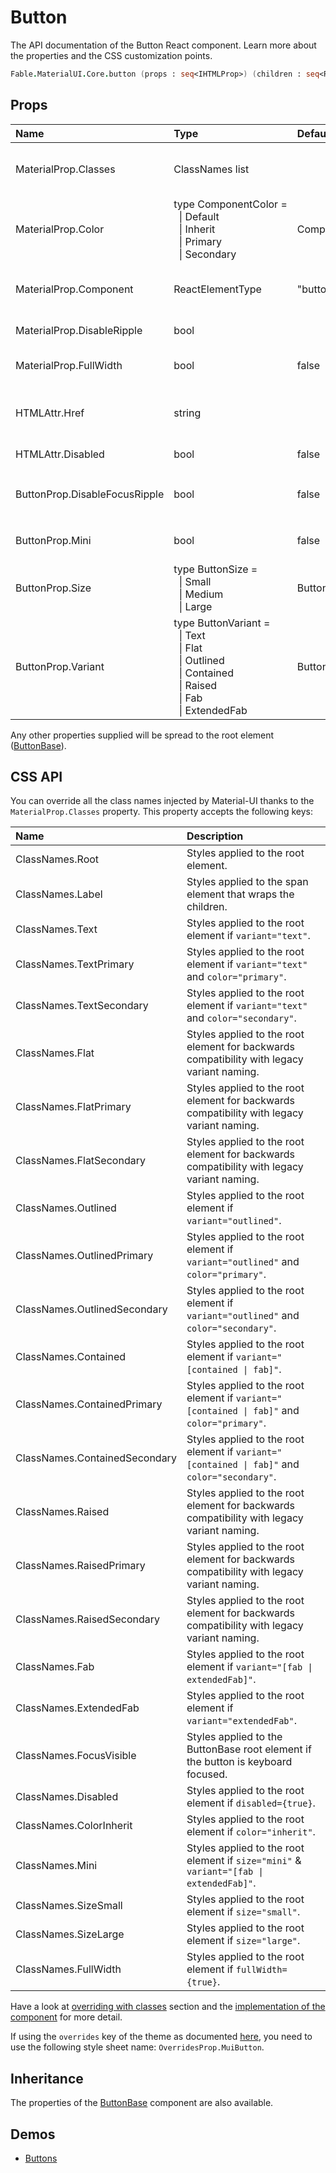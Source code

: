 # Button

<p class="description">The API documentation of the Button React component. Learn more about the properties and the CSS customization points.</p>

```fsharp
Fable.MaterialUI.Core.button (props : seq<IHTMLProp>) (children : seq<ReactElement>) : ReactElement
```



## Props

| Name | Type | Default | Description |
|:-----|:-----|:--------|:------------|
| <span class="prop-name">MaterialProp.Classes</span> | <span class="prop-type">ClassNames list</span> |   | Override or extend the styles applied to the component.  See CSS API below for more details.  |
| <span class="prop-name">MaterialProp.Color</span> | <span class="prop-type">type&nbsp;ComponentColor&nbsp;=<br>&nbsp;&nbsp;&#124;&nbsp;Default<br>&nbsp;&nbsp;&#124;&nbsp;Inherit<br>&nbsp;&nbsp;&#124;&nbsp;Primary<br>&nbsp;&nbsp;&#124;&nbsp;Secondary<br></span> | <span class="prop-default">ComponentColor.Default</span> | The color of the component. It supports those theme colors that make sense for this component. |
| <span class="prop-name">MaterialProp.Component</span> | <span class="prop-type">ReactElementType</span> | <span class="prop-default">"button"</span> | The component used for the root node. Either a string to use a DOM element or a component. |
| <span class="prop-name">MaterialProp.DisableRipple</span> | <span class="prop-type">bool</span> |   | If `true`, the ripple effect will be disabled. |
| <span class="prop-name">MaterialProp.FullWidth</span> | <span class="prop-type">bool</span> | <span class="prop-default">false</span> | If `true`, the button will take up the full width of its container. |
| <span class="prop-name">HTMLAttr.Href</span> | <span class="prop-type">string</span> |   | The URL to link to when the button is clicked. If defined, an `a` element will be used as the root node. |
| <span class="prop-name">HTMLAttr.Disabled</span> | <span class="prop-type">bool</span> | <span class="prop-default">false</span> | If `true`, the button will be disabled. |
| <span class="prop-name">ButtonProp.DisableFocusRipple</span> | <span class="prop-type">bool</span> | <span class="prop-default">false</span> | If `true`, the  keyboard focus ripple will be disabled. `MaterialProp.DisableRipple` must also be true. |
| <span class="prop-name">ButtonProp.Mini</span> | <span class="prop-type">bool</span> | <span class="prop-default">false</span> | If `true`, and `Variant` is `Fab`, will use mini floating action button styling. |
| <span class="prop-name">ButtonProp.Size</span> | <span class="prop-type">type&nbsp;ButtonSize&nbsp;=<br>&nbsp;&nbsp;&#124;&nbsp;Small<br>&nbsp;&nbsp;&#124;&nbsp;Medium<br>&nbsp;&nbsp;&#124;&nbsp;Large<br></span> | <span class="prop-default">ButtonSize.Medium</span> | The size of the button. `Small` is equivalent to the dense button styling. |
| <span class="prop-name">ButtonProp.Variant</span> | <span class="prop-type">type&nbsp;ButtonVariant&nbsp;=<br>&nbsp;&nbsp;&#124;&nbsp;Text<br>&nbsp;&nbsp;&#124;&nbsp;Flat<br>&nbsp;&nbsp;&#124;&nbsp;Outlined<br>&nbsp;&nbsp;&#124;&nbsp;Contained<br>&nbsp;&nbsp;&#124;&nbsp;Raised<br>&nbsp;&nbsp;&#124;&nbsp;Fab<br>&nbsp;&nbsp;&#124;&nbsp;ExtendedFab<br></span> | <span class="prop-default">ButtonVariant.Text</span> | The variant to use. __WARNING__: `Flat` and `Raised` are deprecated. Instead use `Text` and `Contained` respectively. `Fab` and `ExtendedFab` are deprecated. Instead use component [Fab](#/api/fab) |

Any other properties supplied will be spread to the root element ([ButtonBase](#/api/button-base)).

## CSS API

You can override all the class names injected by Material-UI thanks to the `MaterialProp.Classes` property.
This property accepts the following keys:


| Name | Description |
|:-----|:------------|
| <span class="prop-name">ClassNames.Root</span> | Styles applied to the root element.
| <span class="prop-name">ClassNames.Label</span> | Styles applied to the span element that wraps the children.
| <span class="prop-name">ClassNames.Text</span> | Styles applied to the root element if `variant="text"`.
| <span class="prop-name">ClassNames.TextPrimary</span> | Styles applied to the root element if `variant="text"` and `color="primary"`.
| <span class="prop-name">ClassNames.TextSecondary</span> | Styles applied to the root element if `variant="text"` and `color="secondary"`.
| <span class="prop-name">ClassNames.Flat</span> | Styles applied to the root element for backwards compatibility with legacy variant naming.
| <span class="prop-name">ClassNames.FlatPrimary</span> | Styles applied to the root element for backwards compatibility with legacy variant naming.
| <span class="prop-name">ClassNames.FlatSecondary</span> | Styles applied to the root element for backwards compatibility with legacy variant naming.
| <span class="prop-name">ClassNames.Outlined</span> | Styles applied to the root element if `variant="outlined"`.
| <span class="prop-name">ClassNames.OutlinedPrimary</span> | Styles applied to the root element if `variant="outlined"` and `color="primary"`.
| <span class="prop-name">ClassNames.OutlinedSecondary</span> | Styles applied to the root element if `variant="outlined"` and `color="secondary"`.
| <span class="prop-name">ClassNames.Contained</span> | Styles applied to the root element if `variant="[contained \| fab]"`.
| <span class="prop-name">ClassNames.ContainedPrimary</span> | Styles applied to the root element if `variant="[contained \| fab]"` and `color="primary"`.
| <span class="prop-name">ClassNames.ContainedSecondary</span> | Styles applied to the root element if `variant="[contained \| fab]"` and `color="secondary"`.
| <span class="prop-name">ClassNames.Raised</span> | Styles applied to the root element for backwards compatibility with legacy variant naming.
| <span class="prop-name">ClassNames.RaisedPrimary</span> | Styles applied to the root element for backwards compatibility with legacy variant naming.
| <span class="prop-name">ClassNames.RaisedSecondary</span> | Styles applied to the root element for backwards compatibility with legacy variant naming.
| <span class="prop-name">ClassNames.Fab</span> | Styles applied to the root element if `variant="[fab \| extendedFab]"`.
| <span class="prop-name">ClassNames.ExtendedFab</span> | Styles applied to the root element if `variant="extendedFab"`.
| <span class="prop-name">ClassNames.FocusVisible</span> | Styles applied to the ButtonBase root element if the button is keyboard focused.
| <span class="prop-name">ClassNames.Disabled</span> | Styles applied to the root element if `disabled={true}`.
| <span class="prop-name">ClassNames.ColorInherit</span> | Styles applied to the root element if `color="inherit"`.
| <span class="prop-name">ClassNames.Mini</span> | Styles applied to the root element if `size="mini"` & `variant="[fab \| extendedFab]"`.
| <span class="prop-name">ClassNames.SizeSmall</span> | Styles applied to the root element if `size="small"`.
| <span class="prop-name">ClassNames.SizeLarge</span> | Styles applied to the root element if `size="large"`.
| <span class="prop-name">ClassNames.FullWidth</span> | Styles applied to the root element if `fullWidth={true}`.

Have a look at [overriding with classes](#/customization/overrides) section
and the [implementation of the component](https://github.com/mui-org/material-ui/tree/master/packages/material-ui/src/Button/Button.js)
for more detail.

If using the `overrides` key of the theme as documented
[here](#/customization/themes),
you need to use the following style sheet name: `OverridesProp.MuiButton`.

## Inheritance

The properties of the [ButtonBase](#/api/button-base) component are also available.
<!-- You can take advantage of this behavior to [target nested components](/guides/api/#spread). -->

## Demos

- [Buttons](#/demos/buttons/)

